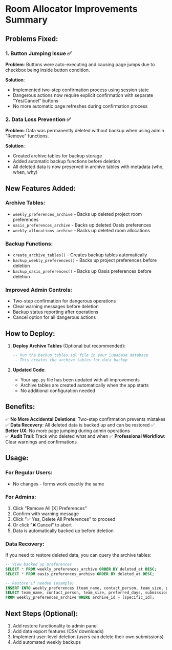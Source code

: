 # Room Allocator Improvements Summary

## Problems Fixed:

### 1. Button Jumping Issue ✅
**Problem**: Buttons were auto-executing and causing page jumps due to checkbox being inside button condition.

**Solution**: 
- Implemented two-step confirmation process using session state
- Dangerous actions now require explicit confirmation with separate "Yes/Cancel" buttons
- No more automatic page refreshes during confirmation process

### 2. Data Loss Prevention ✅
**Problem**: Data was permanently deleted without backup when using admin "Remove" functions.

**Solution**:
- Created archive tables for backup storage
- Added automatic backup functions before deletion
- All deleted data is now preserved in archive tables with metadata (who, when, why)

## New Features Added:

### Archive Tables:
- `weekly_preferences_archive` - Backs up deleted project room preferences
- `oasis_preferences_archive` - Backs up deleted Oasis preferences  
- `weekly_allocations_archive` - Backs up deleted room allocations

### Backup Functions:
- `create_archive_tables()` - Creates backup tables automatically
- `backup_weekly_preferences()` - Backs up project preferences before deletion
- `backup_oasis_preferences()` - Backs up Oasis preferences before deletion

### Improved Admin Controls:
- Two-step confirmation for dangerous operations
- Clear warning messages before deletion
- Backup status reporting after operations
- Cancel option for all dangerous actions

## How to Deploy:

1. **Deploy Archive Tables** (Optional but recommended):
   ```sql
   -- Run the backup_tables.sql file in your Supabase database
   -- This creates the archive tables for data backup
   ```

2. **Updated Code**: 
   - Your `app.py` file has been updated with all improvements
   - Archive tables are created automatically when the app starts
   - No additional configuration needed

## Benefits:

✅ **No More Accidental Deletions**: Two-step confirmation prevents mistakes
✅ **Data Recovery**: All deleted data is backed up and can be restored
✅ **Better UX**: No more page jumping during admin operations  
✅ **Audit Trail**: Track who deleted what and when
✅ **Professional Workflow**: Clear warnings and confirmations

## Usage:

### For Regular Users:
- No changes - forms work exactly the same

### For Admins:
1. Click "Remove All [X] Preferences" 
2. Confirm with warning message
3. Click "✅ Yes, Delete All Preferences" to proceed
4. Or click "❌ Cancel" to abort
5. Data is automatically backed up before deletion

### Data Recovery:
If you need to restore deleted data, you can query the archive tables:
```sql
-- View backed up preferences
SELECT * FROM weekly_preferences_archive ORDER BY deleted_at DESC;
SELECT * FROM oasis_preferences_archive ORDER BY deleted_at DESC;

-- Restore if needed (example)
INSERT INTO weekly_preferences (team_name, contact_person, team_size, preferred_days, submission_time)
SELECT team_name, contact_person, team_size, preferred_days, submission_time 
FROM weekly_preferences_archive WHERE archive_id = [specific_id];
```

## Next Steps (Optional):
1. Add restore functionality to admin panel
2. Add data export features (CSV downloads)
3. Implement user-level deletion (users can delete their own submissions)
4. Add automated weekly backups
